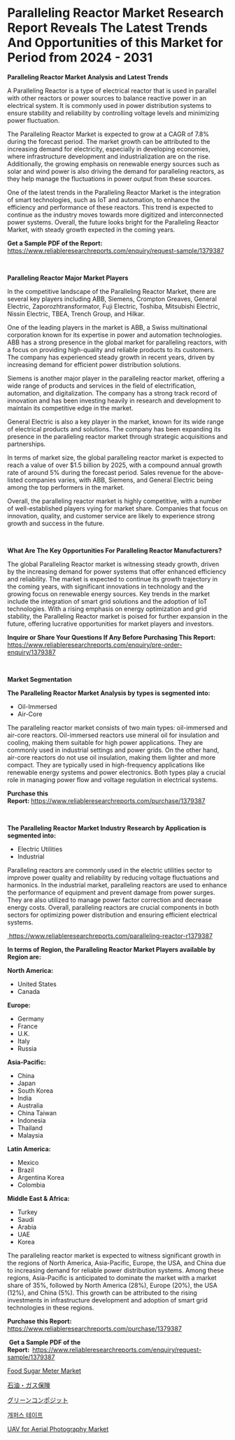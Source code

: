 <p><h1>Paralleling Reactor Market Research Report Reveals The Latest Trends And Opportunities of this Market for Period from 2024 - 2031</h1></p><p><strong>Paralleling Reactor Market Analysis and Latest Trends</strong></p>
<p><p>A Paralleling Reactor is a type of electrical reactor that is used in parallel with other reactors or power sources to balance reactive power in an electrical system. It is commonly used in power distribution systems to ensure stability and reliability by controlling voltage levels and minimizing power fluctuation.</p><p>The Paralleling Reactor Market is expected to grow at a CAGR of 7.8% during the forecast period. The market growth can be attributed to the increasing demand for electricity, especially in developing economies, where infrastructure development and industrialization are on the rise. Additionally, the growing emphasis on renewable energy sources such as solar and wind power is also driving the demand for paralleling reactors, as they help manage the fluctuations in power output from these sources.</p><p>One of the latest trends in the Paralleling Reactor Market is the integration of smart technologies, such as IoT and automation, to enhance the efficiency and performance of these reactors. This trend is expected to continue as the industry moves towards more digitized and interconnected power systems. Overall, the future looks bright for the Paralleling Reactor Market, with steady growth expected in the coming years.</p></p>
<p><strong>Get a Sample PDF of the Report:&nbsp;</strong> <a href="https://www.reliableresearchreports.com/enquiry/request-sample/1379387">https://www.reliableresearchreports.com/enquiry/request-sample/1379387</a></p>
<p>&nbsp;</p>
<p><strong>Paralleling Reactor Major Market Players</strong></p>
<p><p>In the competitive landscape of the Paralleling Reactor Market, there are several key players including ABB, Siemens, Crompton Greaves, General Electric, Zaporozhtransformator, Fuji Electric, Toshiba, Mitsubishi Electric, Nissin Electric, TBEA, Trench Group, and Hilkar.</p><p>One of the leading players in the market is ABB, a Swiss multinational corporation known for its expertise in power and automation technologies. ABB has a strong presence in the global market for paralleling reactors, with a focus on providing high-quality and reliable products to its customers. The company has experienced steady growth in recent years, driven by increasing demand for efficient power distribution solutions.</p><p>Siemens is another major player in the paralleling reactor market, offering a wide range of products and services in the field of electrification, automation, and digitalization. The company has a strong track record of innovation and has been investing heavily in research and development to maintain its competitive edge in the market.</p><p>General Electric is also a key player in the market, known for its wide range of electrical products and solutions. The company has been expanding its presence in the paralleling reactor market through strategic acquisitions and partnerships.</p><p>In terms of market size, the global paralleling reactor market is expected to reach a value of over $1.5 billion by 2025, with a compound annual growth rate of around 5% during the forecast period. Sales revenue for the above-listed companies varies, with ABB, Siemens, and General Electric being among the top performers in the market.</p><p>Overall, the paralleling reactor market is highly competitive, with a number of well-established players vying for market share. Companies that focus on innovation, quality, and customer service are likely to experience strong growth and success in the future.</p></p>
<p>&nbsp;</p>
<p><strong>What Are The Key Opportunities For Paralleling Reactor Manufacturers?</strong></p>
<p><p>The global Paralleling Reactor market is witnessing steady growth, driven by the increasing demand for power systems that offer enhanced efficiency and reliability. The market is expected to continue its growth trajectory in the coming years, with significant innovations in technology and the growing focus on renewable energy sources. Key trends in the market include the integration of smart grid solutions and the adoption of IoT technologies. With a rising emphasis on energy optimization and grid stability, the Paralleling Reactor market is poised for further expansion in the future, offering lucrative opportunities for market players and investors.</p></p>
<p><strong>Inquire or Share Your Questions If Any Before Purchasing This Report:</strong> <a href="https://www.reliableresearchreports.com/enquiry/pre-order-enquiry/1379387">https://www.reliableresearchreports.com/enquiry/pre-order-enquiry/1379387</a></p>
<p>&nbsp;</p>
<p><strong>Market Segmentation</strong></p>
<p><strong>The Paralleling Reactor Market Analysis by types is segmented into:</strong></p>
<p><ul><li>Oil-Immersed</li><li>Air-Core</li></ul></p>
<p><p>The paralleling reactor market consists of two main types: oil-immersed and air-core reactors. Oil-immersed reactors use mineral oil for insulation and cooling, making them suitable for high power applications. They are commonly used in industrial settings and power grids. On the other hand, air-core reactors do not use oil insulation, making them lighter and more compact. They are typically used in high-frequency applications like renewable energy systems and power electronics. Both types play a crucial role in managing power flow and voltage regulation in electrical systems.</p></p>
<p><strong>Purchase this Report:&nbsp;</strong><a href="https://www.reliableresearchreports.com/purchase/1379387">https://www.reliableresearchreports.com/purchase/1379387</a></p>
<p>&nbsp;</p>
<p><strong>The Paralleling Reactor Market Industry Research by Application is segmented into:</strong></p>
<p><ul><li>Electric Utilities</li><li>Industrial</li></ul></p>
<p><p>Paralleling reactors are commonly used in the electric utilities sector to improve power quality and reliability by reducing voltage fluctuations and harmonics. In the industrial market, paralleling reactors are used to enhance the performance of equipment and prevent damage from power surges. They are also utilized to manage power factor correction and decrease energy costs. Overall, paralleling reactors are crucial components in both sectors for optimizing power distribution and ensuring efficient electrical systems.</p></p>
<p><a href="https://www.reliableresearchreports.com/paralleling-reactor-r1379387">&nbsp;https://www.reliableresearchreports.com/paralleling-reactor-r1379387</a></p>
<p><strong>In terms of Region, the Paralleling Reactor Market Players available by Region are:</strong></p>
<p>
    <p> <strong> North America: </strong>
        <ul>
            <li>United States</li>
            <li>Canada</li>
        </ul>
        </p> 
    <p> <strong> Europe: </strong>
        <ul>
            <li>Germany</li>
            <li>France</li>
            <li>U.K.</li>
            <li>Italy</li>
            <li>Russia</li>
        </ul>
        </p> 
    <p> <strong> Asia-Pacific: </strong>
        <ul>
            <li>China</li>
            <li>Japan</li>
            <li>South Korea</li>
            <li>India</li>
            <li>Australia</li>
            <li>China Taiwan</li>
            <li>Indonesia</li>
            <li>Thailand</li>
            <li>Malaysia</li>
        </ul>
        </p> 
    <p> <strong> Latin America: </strong>
        <ul>
            <li>Mexico</li>
            <li>Brazil</li>
            <li>Argentina Korea</li>
            <li>Colombia</li>
        </ul>
        </p> 
    <p> <strong> Middle East & Africa: </strong>
        <ul>
            <li>Turkey</li>
            <li>Saudi</li>
            <li>Arabia</li>
            <li>UAE</li>
            <li>Korea</li>
        </ul>
    </p>
    </p>
<p><p>The paralleling reactor market is expected to witness significant growth in the regions of North America, Asia-Pacific, Europe, the USA, and China due to increasing demand for reliable power distribution systems. Among these regions, Asia-Pacific is anticipated to dominate the market with a market share of 35%, followed by North America (28%), Europe (20%), the USA (12%), and China (5%). This growth can be attributed to the rising investments in infrastructure development and adoption of smart grid technologies in these regions.</p></p>
<p><strong>Purchase this Report: </strong><a href="https://www.reliableresearchreports.com/purchase/1379387">https://www.reliableresearchreports.com/purchase/1379387</a></p>
<p>&nbsp;<strong>Get a Sample PDF of the Report:&nbsp;&nbsp;</strong><a href="https://www.reliableresearchreports.com/enquiry/request-sample/1379387">https://www.reliableresearchreports.com/enquiry/request-sample/1379387</a></p>
<p><strong></strong></p>
<p><p><a href="https://www.linkedin.com/pulse/food-sugar-meter-market-report-reveals-latest-trends-growth-jdrae?trackingId=MrHDhpdmPgEhl30BpFldPg%3D%3D">Food Sugar Meter Market</a></p><p><a href="https://medium.com/@chrispbacon162023/%E7%9F%B3%E6%B2%B9%E3%81%8A%E3%82%88%E3%81%B3%E3%82%AC%E3%82%B9%E4%BF%9D%E9%99%BA%E5%B8%82%E5%A0%B4%E3%81%AF-2031%E5%B9%B4%E3%81%BE%E3%81%A7%E3%81%AE%E5%B8%82%E5%A0%B4%E3%82%B7%E3%82%A7%E3%82%A2-%E3%82%B5%E3%82%A4%E3%82%BA-%E4%BA%88%E6%B8%AC%E3%81%AB%E7%84%A6%E7%82%B9%E3%82%92%E5%BD%93%E3%81%A6%E3%81%A6%E3%81%84%E3%81%BE%E3%81%99-89c9749101ba">石油・ガス保険</a></p><p><a href="https://medium.com/@timslater46/%E3%82%B0%E3%83%AA%E3%83%BC%E3%83%B3%E3%82%B3%E3%83%B3%E3%83%9D%E3%82%B8%E3%83%83%E3%83%88%E5%B8%82%E5%A0%B4%E3%83%AC%E3%83%9D%E3%83%BC%E3%83%88%E3%81%AF-%E3%81%93%E3%81%AE%E5%B8%82%E5%A0%B4%E3%81%AE%E6%9C%80%E6%96%B0%E3%81%AE%E3%83%88%E3%83%AC%E3%83%B3%E3%83%89%E3%81%A8%E6%88%90%E9%95%B7%E6%A9%9F%E4%BC%9A%E3%82%92%E6%98%8E%E3%82%89%E3%81%8B%E3%81%AB%E3%81%97%E3%81%A6%E3%81%84%E3%81%BE%E3%81%99-5854d2e12cea">グリーンコンポジット</a></p><p><a href="https://medium.com/@corneliutrifa2022/gaffers-tape-%EC%8B%9C%EC%9E%A5%EC%9D%80-%EC%8B%9C%EC%9E%A5-%EC%A0%90%EC%9C%A0%EC%9C%A8-%EA%B7%9C%EB%AA%A8-%EB%B0%8F-2031%EB%85%84%EA%B9%8C%EC%A7%80-%EC%98%88%EC%83%81%EB%90%9C-%EC%98%88%EC%B8%A1%EC%97%90-%EC%B4%88%EC%A0%90%EC%9D%84-%EB%A7%9E%EC%B6%A5%EB%8B%88%EB%8B%A4-4ee9ae0495fb">개퍼스 테이프</a></p><p><a href="https://www.linkedin.com/pulse/uav-aerial-photography-market-size-outlook-forecast-2024-2031-kzohf?trackingId=7mhjWGfZ1st9uH5l1hsWPA%3D%3D">UAV for Aerial Photography Market</a></p></p>